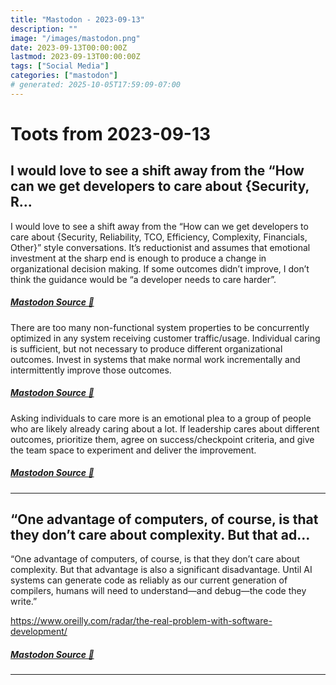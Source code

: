 ```yaml
---
title: "Mastodon - 2023-09-13"
description: ""
image: "/images/mastodon.png"
date: 2023-09-13T00:00:00Z
lastmod: 2023-09-13T00:00:00Z
tags: ["Social Media"]
categories: ["mastodon"]
# generated: 2025-10-05T17:59:09-07:00
---
```


# Toots from 2023-09-13

## I would love to see a shift away from the “How can we get developers to care about {Security, R...

I would love to see a shift away from the “How can we get developers to care about {Security, Reliability, TCO, Efficiency, Complexity, Financials, Other}” style conversations. It’s reductionist and assumes that emotional investment at the sharp end is enough to produce a change in organizational decision making.  If some outcomes didn’t improve, I don’t think the guidance would be “a developer needs to care harder”.

##### [Mastodon Source 🐘](https://hachyderm.io/@mweagle/111058975294059473)

There are too many non-functional system properties to be concurrently optimized in any system receiving customer traffic/usage. Individual caring is sufficient, but not necessary to produce different organizational outcomes. Invest in systems that make normal work incrementally and intermittently improve those outcomes.

##### [Mastodon Source 🐘](https://hachyderm.io/@mweagle/111058977124118387)

Asking individuals to care more is an emotional plea to a group of people who are likely already caring about a lot. If leadership cares about different outcomes, prioritize them, agree on success/checkpoint criteria, and give the team space to experiment and deliver the improvement.

##### [Mastodon Source 🐘](https://hachyderm.io/@mweagle/111058979365708109)

---

## “One advantage of computers, of course, is that they don’t care about complexity. But that ad...

“One advantage of computers, of course, is that they don’t care about complexity. But that advantage is also a significant disadvantage. Until AI systems can generate code as reliably as our current generation of compilers, humans will need to understand—and debug—the code they write.”

<https://www.oreilly.com/radar/the-real-problem-with-software-development/>

##### [Mastodon Source 🐘](https://hachyderm.io/@mweagle/111058507874165192)

---

